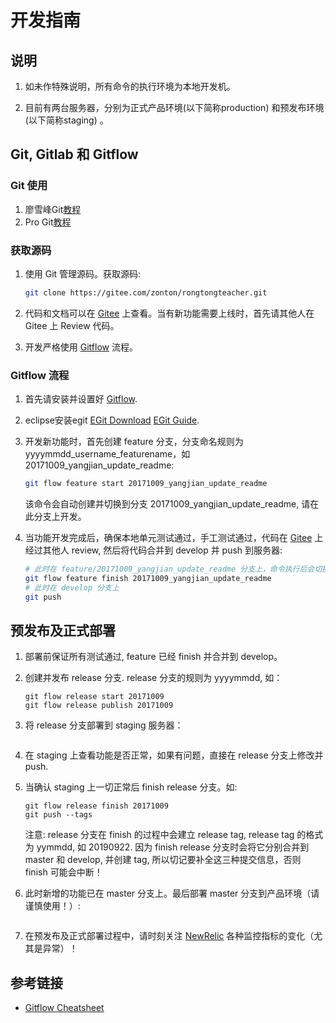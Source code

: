 开发指南
========

说明
----

1. 如未作特殊说明，所有命令的执行环境为本地开发机。

2. 目前有两台服务器，分别为正式产品环境(以下简称production) 和预发布环境(以下简称staging) 。


Git, Gitlab 和 Gitflow
----------------------


### Git 使用

1. 廖雪峰Git[教程](https://www.liaoxuefeng.com/wiki/0013739516305929606dd18361248578c67b8067c8c017b000)
2. Pro Git[教程](https://git-scm.com/book/zh/v2)

### 获取源码

1. 使用 Git 管理源码。获取源码:

    ```sh
    git clone https://gitee.com/zonton/rongtongteacher.git
    ```

2. 代码和文档可以在 [Gitee](https://gitee.com/zonton/rongtongteacher) 上查看。当有新功能需要上线时，首先请其他人在 Gitee 上 Review 代码。

3. 开发严格使用 [Gitflow](https://github.com/nvie/gitflow) 流程。

### Gitflow 流程

1. 首先请安装并设置好 [Gitflow](https://github.com/nvie/gitflow).

2. eclipse安装egit [EGit Download](http://www.eclipse.org/egit/download/) [EGit Guide](https://wiki.eclipse.org/EGit/User_Guide).

3. 开发新功能时，首先创建 feature 分支，分支命名规则为 yyyymmdd_username_featurename，如 20171009_yangjian_update_readme:

    ```sh
    git flow feature start 20171009_yangjian_update_readme
    ```

    该命令会自动创建并切换到分支 20171009_yangjian_update_readme, 请在此分支上开发。

4. 当功能开发完成后，确保本地单元测试通过，手工测试通过，代码在 [Gitee](https://gitee.com/zonton/rongtongteacher) 上经过其他人 review, 然后将代码合并到 develop 并 push 到服务器:

    ```sh
    # 此时在 feature/20171009_yangjian_update_readme 分支上，命令执行后会切换到 develop 分支上
    git flow feature finish 20171009_yangjian_update_readme
    # 此时在 develop 分支上
    git push
    ```

预发布及正式部署
----------------


1. 部署前保证所有测试通过, feature 已经 finish 并合并到 develop。

2. 创建并发布 release 分支. release 分支的规则为 yyyymmdd, 如：

    ```
    git flow release start 20171009
    git flow release publish 20171009
    ```

3. 将 release 分支部署到 staging 服务器：

    ```
    ```

4. 在 staging 上查看功能是否正常，如果有问题，直接在 release 分支上修改并 push.

5. 当确认 staging 上一切正常后 finish release 分支。如:

    ```
    git flow release finish 20171009
    git push --tags
    ```
    
    注意: release 分支在 finish 的过程中会建立 release tag, release tag 的格式为 yymmdd, 如 20190922.
    因为 finish release 分支时会将它分别合并到 master 和 develop, 并创建 tag, 所以切记要补全这三种提交信息，否则 finish 可能会中断！

6. 此时新增的功能已在 master 分支上。最后部署 master 分支到产品环境（请谨慎使用！）:

    ```
    ```

7. 在预发布及正式部署过程中，请时刻关注 [NewRelic](https://rpm.newrelic.com/accounts/1006650/applications) 各种监控指标的变化（尤其是异常）！

参考链接
--------

* [Gitflow Cheatsheet](http://danielkummer.github.io/git-flow-cheatsheet/)
